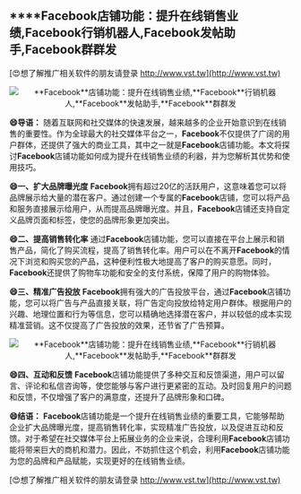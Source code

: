 ## ****Facebook**店铺功能：提升在线销售业绩,**Facebook**行销机器人,**Facebook**发帖助手,**Facebook**群群发**

[😍想了解推广相关软件的朋友请登录 http://www.vst.tw](http://www.vst.tw)

 <center><img src="https://vst.tw/MP4/tuiguang/png/4.png" alt="**Facebook**店铺功能：提升在线销售业绩,**Facebook**行销机器人,**Facebook**发帖助手,**Facebook**群群发"></center>

**😄导语：**
随着互联网和社交媒体的快速发展，越来越多的企业开始意识到在线销售的重要性。作为全球最大的社交媒体平台之一，**Facebook**不仅提供了广阔的用户群体，还提供了强大的商业工具，其中之一就是**Facebook**店铺功能。本文将探讨**Facebook**店铺功能如何成为提升在线销售业绩的利器，并为您解析其优势和使用技巧。

**😄一、扩大品牌曝光度**
**Facebook**拥有超过20亿的活跃用户，这意味着您可以将品牌展示给大量的潜在客户。通过创建一个专属的**Facebook**店铺，您可以将产品和服务直接展示给用户，从而提高品牌曝光度。并且，**Facebook**店铺还支持自定义品牌页面和标签，使您的品牌形象更加突出。

**😄二、提高销售转化率**
通过**Facebook**店铺功能，您可以直接在平台上展示和销售产品，简化了购买流程，提高了销售转化率。用户可以在不离开**Facebook**的情况下浏览和购买您的产品，这种便利性极大地提高了客户的购买意愿。同时，**Facebook**还提供了购物车功能和安全的支付系统，保障了用户的购物体验。

**😄三、精准广告投放**
**Facebook**拥有强大的广告投放平台，通过**Facebook**店铺功能，您可以将广告与产品直接关联，将广告定向投放给特定用户群体。根据用户的兴趣、地理位置和行为等信息，您可以精确地选择潜在客户，并以较低的成本实现精准营销。这不仅提高了广告投放的效果，还节省了广告预算。

 <center><img src="https://vst.tw/MP4/tuiguang/png/0.png" alt="**Facebook**店铺功能：提升在线销售业绩,**Facebook**行销机器人,**Facebook**发帖助手,**Facebook**群群发"></center>

**😄四、互动和反馈**
**Facebook**店铺功能提供了多种交互和反馈渠道，用户可以留言、评论和私信咨询等，使您能够与客户进行更紧密的互动。及时回复用户的问题和反馈，不仅增强了客户的满意度，还提升了品牌形象和口碑。

**😄结语：**
**Facebook**店铺功能是一个提升在线销售业绩的重要工具，它能够帮助企业扩大品牌曝光度，提高销售转化率，实现精准广告投放，以及促进互动和反馈。对于希望在社交媒体平台上拓展业务的企业来说，合理利用**Facebook**店铺功能将带来巨大的商机和潜力。因此，不妨抓住这个机会，利用**Facebook**店铺功能为您的品牌和产品赋能，实现更好的在线销售业绩。

[😍想了解推广相关软件的朋友请登录 http://www.vst.tw](http://www.vst.tw)




